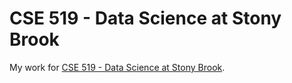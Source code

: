 # CSE 519 - Data Science at Stony Brook

My work for [CSE 519 - Data Science at Stony Brook](https://www3.cs.stonybrook.edu/~skiena/519/).